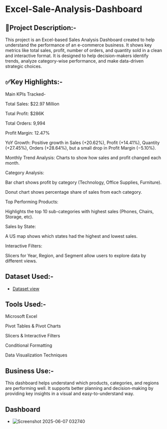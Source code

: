 # Excel-Sale-Analysis-Dashboard

## 📝Project Description:-
This project is an Excel-based Sales Analysis Dashboard created to help understand the performance of an e-commerce business. It shows key metrics like total sales, profit, number of orders, and quantity sold in a clean and interactive format. It is designed to help decision-makers identify trends, analyze category-wise performance, and make data-driven strategic choices.

## ✅Key Highlights:-
Main KPIs Tracked-

Total Sales: $22.97 Million

Total Profit: $286K

Total Orders: 9,994

Profit Margin: 12.47%

YoY Growth: Positive growth in Sales (+20.62%), Profit (+14.41%), Quantity (+27.45%), Orders (+28.64%), but a small drop in Profit Margin (−5.10%).

Monthly Trend Analysis:
Charts to show how sales and profit changed each month.

Category Analysis:

Bar chart shows profit by category (Technology, Office Supplies, Furniture).

Donut chart shows percentage share of sales from each category.

Top Performing Products:

Highlights the top 10 sub-categories with highest sales (Phones, Chairs, Storage, etc).

Sales by State:

A US map shows which states had the highest and lowest sales.

Interactive Filters:

Slicers for Year, Region, and Segment allow users to explore data by different views.

## Dataset Used:-
- <a href="https://github.com/Akanksha-verma14/Excel-Sale-Analysis-Dashboard/blob/main/E-commerce%20Sales%20Analysis%20Dahboard.xlsx">Dataset view</a>

## Tools Used:-
Microsoft Excel

Pivot Tables & Pivot Charts

Slicers & Interactive Filters

Conditional Formatting

Data Visualization Techniques

## Business Use:-
This dashboard helps understand which products, categories, and regions are performing well. It supports better planning and decision-making by providing key insights in a visual and easy-to-understand way.

## Dashboard 
- ![Screenshot 2025-06-07 032740](https://github.com/user-attachments/assets/b15a0fd7-c078-438b-b942-852016fe7768)



